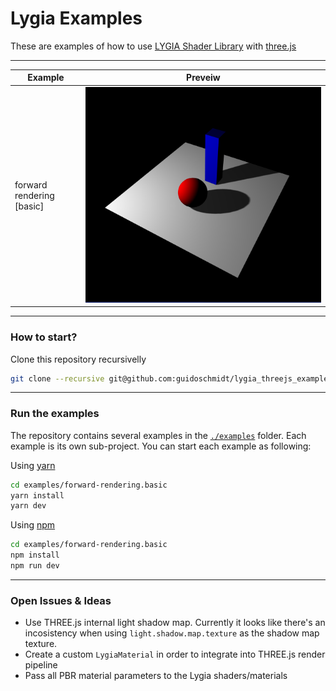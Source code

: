 # Lygia Examples
These are examples of how to use [LYGIA Shader Library](https://lygia.xyz/) with [three.js](https://threejs.org/)

---

| Example | Preveiw |
| -------------- | ---------- |
| forward rendering [basic] | ![Forward rendering [basic]](./img/forward-rendering.basic.png) |

---

### How to start?
Clone this repository recursivelly

```bash
git clone --recursive git@github.com:guidoschmidt/lygia_threejs_examples.git
```

---

### Run the examples
The repository contains several examples in the [`./examples`](./examples)
folder. Each example is its own sub-project. You can start each example as following:

Using [yarn](https://yarnpkg.com/)
```bash
cd examples/forward-rendering.basic
yarn install
yarn dev
```

Using [npm](https://docs.npmjs.com/cli/v6/using-npm)
```bash
cd examples/forward-rendering.basic
npm install
npm run dev
```

---

### Open Issues & Ideas
- Use THREE.js internal light shadow map. Currently it looks like there's an
  incosistency when using `light.shadow.map.texture` as the shadow map texture.
- Create a custom `LygiaMaterial` in order to integrate into THREE.js render
  pipeline
- Pass all PBR material parameters to the Lygia shaders/materials
